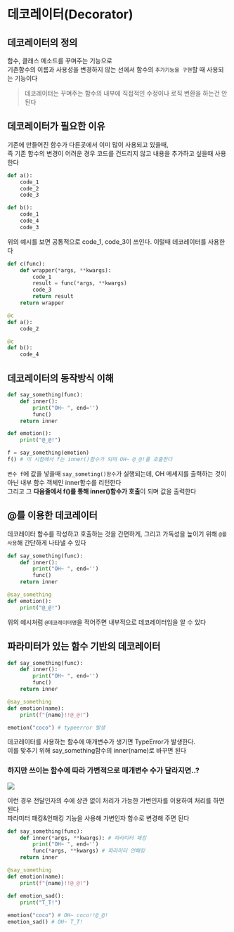 # 데코레이터(Decorator)

## 데코레이터의 정의 
함수, 클래스 메소드를 꾸며주는 기능으로<br>
기존함수의 이름과 사용성을 변경하지 않는 선에서 함수의 `추가기능을 구현`할 때 사용되는 기능이다

> 데코레이터는 꾸며주는 함수의 내부에 직접적인 수정이나 로직 변환을 하는건 안된다

## 데코레이터가 필요한 이유
기존에 만들어진 함수가 다른곳에서 이미 많이 사용되고 있을때, <br>
즉 기존 함수의 변경이 어려운 경우 코드를 건드리지 않고 내용을 추가하고 싶을때 사용한다
```python
def a():
    code_1
    code_2
    code_3

def b():
    code_1
    code_4
    code_3
```

위의 예시를 보면 공통적으로 code_1, code_3이 쓰인다. 이럴때 데코레이터를 사용한다

```python
def c(func):
    def wrapper(*args, **kwargs):
        code_1
        result = func(*args, **kwargs)
        code_3
        return result
    return wrapper    

@c
def a():
    code_2

@c
def b():
    code_4
```

## 데코레이터의 동작방식 이해
```python
def say_something(func):
    def inner():
        print("OH~ ", end='')
        func()
    return inner

def emotion():
    print("@_@!")

f = say_something(emotion)
f() # 이 시점에서 f는 inner()함수가 되며 OH~ @_@!를 호출한다
```
`변수 f`에 값을 넣을때 `say_someting()함수`가 실행되는데, OH 메세지를 출력하는 것이 아닌 내부 함수 객체인 inner함수를 리턴한다<br>
그리고 그 **다음줄에서 f()를 통해 inner()함수가 호출**이 되며 값을 출력한다

## @를 이용한 데코레이터
데코레이터 함수를 작성하고 호출하는 것을 간편하게, 그리고 가독성을 높이기 위해 `@를 사용`해 간단하게 나타낼 수 있다
```python
def say_something(func):
    def inner():
        print("OH~ ", end='')
        func()
    return inner

@say_something
def emotion():
    print("@_@!")
```
위의 예시처럼 `@데코레이터명`을 적어주면 내부적으로 데코레이터임을 알 수 있다

## 파라미터가 있는 함수 기반의 데코레이터
```python
def say_something(func):
    def inner():
        print("OH~ ", end='')
        func()
    return inner

@say_something
def emotion(name):
    print(f"{name}!!@_@!")

emotion("coco") # typeerror 발생
```
데코레이터를 사용하는 함수에 매개변수가 생기면 TypeError가 발생한다. <br>
이를 맞추기 위해 say_something함수의 inner(name)로 바꾸면 된다

### 하지만 쓰이는 함수에 따라 가변적으로 매개변수 수가 달라지면..?
<img src="https://img3.daumcdn.net/thumb/R658x0.q70/?fname=https://t1.daumcdn.net/news/202105/24/wngproject/20210524030952302kvps.jpg">

이런 경우 전달인자의 수에 상관 없이 처리가 가능한 가변인자를 이용하여 처리를 하면 된다<br>
파라미터 패킹&언패킹 기능을 사용해 가변인자 함수로 변경해 주면 된다
```python
def say_something(func):
    def inner(*args, **kwargs): # 파라미터 패킹
        print("OH~ ", end='')
        func(*args, **kwargs) # 파라미터 언패킹
    return inner

@say_something
def emotion(name):
    print(f"{name}!!@_@!")

def emotion_sad():
    print("T_T!")
    
emotion("coco") # OH~ coco!!@_@!
emotion_sad() # OH~ T_T!

```